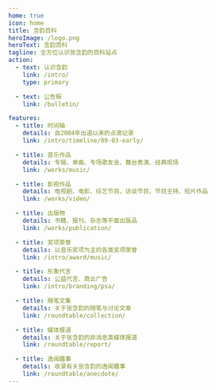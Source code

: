 ```yaml
---
home: true
icon: home
title: 含韵百科
heroImage: /logo.png
heroText: 含韵百科
tagline: 全方位认识张含韵的百科站点
action:
  - text: 认识含韵
    link: /intro/
    type: primary

  - text: 公告板
    link: /bulletin/

features:
  - title: 时间轴
    details: 自2004年出道以来的点滴记录
    link: /intro/timeline/89-03-early/

  - title: 音乐作品
    details: 专辑、单曲、专场歌友会、舞台表演、经典现场
    link: /works/music/

  - title: 影视作品
    details: 电视剧、电影、综艺节目、访谈节目、节目主持、短片作品
    link: /works/video/

  - title: 出版物
    details: 书籍、报刊、杂志等平面出版品
    link: /works/publication/

  - title: 奖项荣誉
    details: 以音乐奖项为主的各类奖项荣誉
    link: /intro/award/music/

  - title: 形象代言
    details: 公益代言、商业广告
    link: /intro/branding/psa/

  - title: 随笔文集
    details: 关于张含韵的随笔与讨论文章
    link: /roundtable/collection/

  - title: 媒体报道
    details: 关于张含韵的非消息类媒体报道
    link: /roundtable/report/

  - title: 逸闻趣事
    details: 收录有关张含韵的逸闻趣事
    link: /roundtable/anecdote/
---
```

